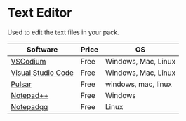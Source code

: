 # Text Editor

Used to edit the text files in your pack.

Software | Price | OS
--|--|--
[VSCodium] | Free | Windows, Mac, Linux
[Visual Studio Code] | Free | Windows, Mac, Linux
[Pulsar] | Free | windows, mac, linux
[Notepad++] | Free | Windows
[Notepadqq] | Free | Linux

[VSCodium]: https://vscodium.com/
[Visual Studio Code]: https://code.visualstudio.com/
[Pulsar]: https://pulsar-edit.dev/
[Notepad++]: https://notepad-plus-plus.org/
[Notepadqq]: https://notepadqq.com/